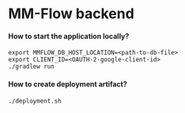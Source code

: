 # MM-Flow backend

#### How to start the application locally?
```
export MMFLOW_DB_HOST_LOCATION=<path-to-db-file>
export CLIENT_ID=<OAUTH-2-google-client-id>
./gradlew run
```

#### How to create deployment artifact?
```
./deployment.sh
```